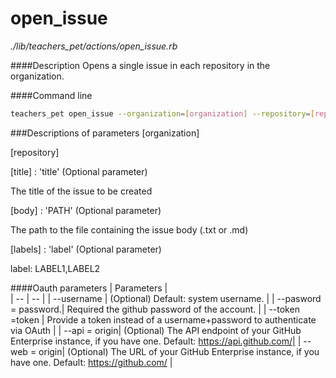 # open_issue

*./lib/teachers_pet/actions/open_issue.rb*


####Description
Opens a single issue in each repository in the organization.

####Command line
```bash
teachers_pet open_issue --organization=[organization] --repository=[repository] --title=[title] --body=[body] --labels=[labels]
```

###Descriptions of parameters
[organization] 

[repository]

[title] : 'title' (Optional parameter)

The title of the issue to be created

[body] : 'PATH' (Optional parameter)

The path to the file containing the issue body (.txt or .md)

[labels] : 'label' (Optional parameter)

label: LABEL1,LABEL2

####Oauth parameters
| Parameters |  
| -- | -- |
| --username | (Optional) Default: system username. |
| --pasword = password.| Required the github password of the account. |
| --token =token | Provide a token instead of a username+password to authenticate via OAuth |
| --api = origin| (Optional) The API endpoint of your GitHub Enterprise instance, if you have one. Default: https://api.github.com/|
| --web = origin| (Optional) The URL of your GitHub Enterprise instance, if you have one. Default: https://github.com/ |

